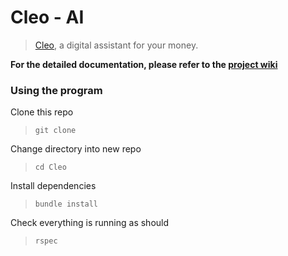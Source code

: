 # Cleo - AI

> [Cleo](https://www.meetcleo.com/), a digital assistant for your money.

**For the detailed documentation, please refer to the [project wiki](https://github.com/fo0s/TechTests/wiki)**

### Using the program

Clone this repo  
> `git clone `

Change directory into new repo  
> `cd Cleo`

Install dependencies  
> `bundle install`

Check everything is running as should  
> `rspec`


